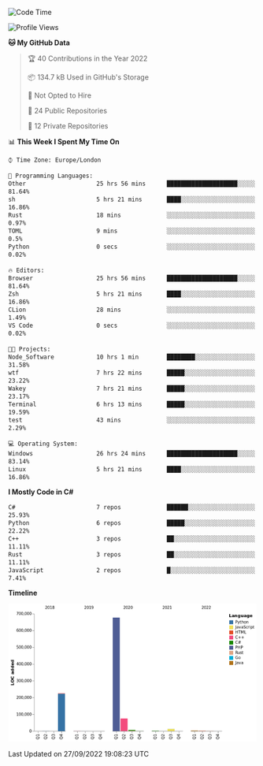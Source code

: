 <!--START_SECTION:waka-->
![Code Time](http://img.shields.io/badge/Code%20Time-265%20hrs%2043%20mins-blue)

![Profile Views](http://img.shields.io/badge/Profile%20Views-12-blue)

**🐱 My GitHub Data** 

> 🏆 40 Contributions in the Year 2022
 > 
> 📦 134.7 kB Used in GitHub's Storage 
 > 
> 🚫 Not Opted to Hire
 > 
> 📜 24 Public Repositories 
 > 
> 🔑 12 Private Repositories  
 > 
📊 **This Week I Spent My Time On** 

```text
⌚︎ Time Zone: Europe/London

💬 Programming Languages: 
Other                    25 hrs 56 mins      ████████████████████░░░░░   81.64% 
sh                       5 hrs 21 mins       ████░░░░░░░░░░░░░░░░░░░░░   16.86% 
Rust                     18 mins             ░░░░░░░░░░░░░░░░░░░░░░░░░   0.97% 
TOML                     9 mins              ░░░░░░░░░░░░░░░░░░░░░░░░░   0.5% 
Python                   0 secs              ░░░░░░░░░░░░░░░░░░░░░░░░░   0.02%

🔥 Editors: 
Browser                  25 hrs 56 mins      ████████████████████░░░░░   81.64% 
Zsh                      5 hrs 21 mins       ████░░░░░░░░░░░░░░░░░░░░░   16.86% 
CLion                    28 mins             ░░░░░░░░░░░░░░░░░░░░░░░░░   1.49% 
VS Code                  0 secs              ░░░░░░░░░░░░░░░░░░░░░░░░░   0.02%

🐱‍💻 Projects: 
Node_Software            10 hrs 1 min        ████████░░░░░░░░░░░░░░░░░   31.58% 
wtf                      7 hrs 22 mins       █████░░░░░░░░░░░░░░░░░░░░   23.22% 
Wakey                    7 hrs 21 mins       █████░░░░░░░░░░░░░░░░░░░░   23.17% 
Terminal                 6 hrs 13 mins       █████░░░░░░░░░░░░░░░░░░░░   19.59% 
test                     43 mins             ░░░░░░░░░░░░░░░░░░░░░░░░░   2.29%

💻 Operating System: 
Windows                  26 hrs 24 mins      ████████████████████░░░░░   83.14% 
Linux                    5 hrs 21 mins       ████░░░░░░░░░░░░░░░░░░░░░   16.86%

```

**I Mostly Code in C#** 

```text
C#                       7 repos             ██████░░░░░░░░░░░░░░░░░░░   25.93% 
Python                   6 repos             █████░░░░░░░░░░░░░░░░░░░░   22.22% 
C++                      3 repos             ██░░░░░░░░░░░░░░░░░░░░░░░   11.11% 
Rust                     3 repos             ██░░░░░░░░░░░░░░░░░░░░░░░   11.11% 
JavaScript               2 repos             █░░░░░░░░░░░░░░░░░░░░░░░░   7.41%

```


**Timeline**

![Chart not found](https://raw.githubusercontent.com/Jirubizu/Jirubizu/master/charts/bar_graph.png) 


 Last Updated on 27/09/2022 19:08:23 UTC
<!--END_SECTION:waka-->